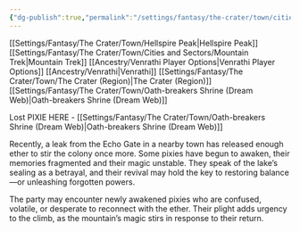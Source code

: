 ```yaml
---
{"dg-publish":true,"permalink":"/settings/fantasy/the-crater/town/cities-and-sectors/mountain-trek/"}
---
```


[[Settings/Fantasy/The Crater/Town/Hellspire Peak\|Hellspire Peak]]
[[Settings/Fantasy/The Crater/Town/Cities and Sectors/Mountain Trek\|Mountain Trek]]
[[Ancestry/Venrathi Player Options\|Venrathi Player Options]]
[[Ancestry/Venrathi\|Venrathi]]
[[Settings/Fantasy/The Crater/Town/The Crater (Region)\|The Crater (Region)]]
[[Settings/Fantasy/The Crater/Town/Oath-breakers Shrine (Dream Web)\|Oath-breakers Shrine (Dream Web)]]



Lost PIXIE HERE - [[Settings/Fantasy/The Crater/Town/Oath-breakers Shrine (Dream Web)\|Oath-breakers Shrine (Dream Web)]]



Recently, a leak from the Echo Gate in a nearby town has released enough ether to stir the colony once more. Some pixies have begun to awaken, their memories fragmented and their magic unstable. They speak of the lake’s sealing as a betrayal, and their revival may hold the key to restoring balance—or unleashing forgotten powers.

The party may encounter newly awakened pixies who are confused, volatile, or desperate to reconnect with the ether. Their plight adds urgency to the climb, as the mountain’s magic stirs in response to their return.
